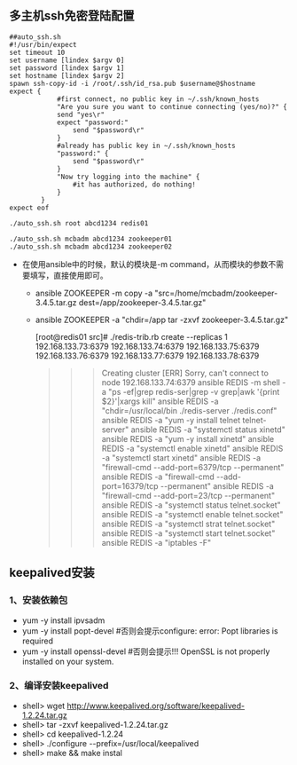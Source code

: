 ## **多主机ssh免密登陆配置**
    ##auto_ssh.sh
    #!/usr/bin/expect  
    set timeout 10  
    set username [lindex $argv 0]  
    set password [lindex $argv 1]  
    set hostname [lindex $argv 2]  
    spawn ssh-copy-id -i /root/.ssh/id_rsa.pub $username@$hostname
    expect {
                #first connect, no public key in ~/.ssh/known_hosts
                "Are you sure you want to continue connecting (yes/no)?" {
                send "yes\r"
                expect "password:"
                    send "$password\r"
                }
                #already has public key in ~/.ssh/known_hosts
                "password:" {
                    send "$password\r"
                }
                "Now try logging into the machine" {
                    #it has authorized, do nothing!
                }
            }
    expect eof
    
    ./auto_ssh.sh root abcd1234 redis01
    
    ./auto_ssh.sh mcbadm abcd1234 zookeeper01
    ./auto_ssh.sh mcbadm abcd1234 zookeeper02


* 在使用ansible中的时候，默认的模块是-m command，从而模块的参数不需要填写，直接使用即可。
  * ansible ZOOKEEPER -m copy -a "src=/home/mcbadm/zookeeper-3.4.5.tar.gz dest=/app/zookeeper-3.4.5.tar.gz"
  * ansible ZOOKEEPER -a "chdir=/app tar -zxvf zookeeper-3.4.5.tar.gz"


    [root@redis01 src]# ./redis-trib.rb create --replicas 1 192.168.133.73:6379 192.168.133.74:6379 192.168.133.75:6379 192.168.133.76:6379 192.168.133.77:6379 192.168.133.78:6379
    >>> Creating cluster
    [ERR] Sorry, can't connect to node 192.168.133.74:6379
    ansible REDIS -m shell  -a "ps -ef|grep redis-ser|grep -v grep|awk '{print $2}'|xargs kill"
    ansible REDIS -a "chdir=/usr/local/bin ./redis-server ./redis.conf"
    ansible REDIS -a "yum -y install telnet telnet-server"
    ansible REDIS -a "systemctl status xinetd"
    ansible REDIS -a "yum -y install xinetd"
    ansible REDIS -a "systemctl enable xinetd"
    ansible REDIS -a "systemctl start xinetd"
    ansible REDIS -a "firewall-cmd --add-port=6379/tcp --permanent"
    ansible REDIS -a "firewall-cmd --add-port=16379/tcp --permanent"
    ansible REDIS -a "firewall-cmd --add-port=23/tcp --permanent"
    ansible REDIS -a "systemctl status telnet.socket"
    ansible REDIS -a "systemctl enable telnet.socket"
    ansible REDIS -a "systemctl strat telnet.socket"
    ansible REDIS -a "systemctl start telnet.socket"
    ansible REDIS -a "iptables -F"


## **keepalived安装**
### 1、安装依赖包
* yum -y install ipvsadm
* yum -y install popt-devel  #否则会提示configure: error: Popt libraries is required
* yum -y install openssl-devel    #否则会提示!!! OpenSSL is not properly installed on your system. 
### 2、编译安装keepalived
* shell> wget http://www.keepalived.org/software/keepalived-1.2.24.tar.gz
* shell> tar -zxvf keepalived-1.2.24.tar.gz
* shell> cd keepalived-1.2.24
* shell> ./configure --prefix=/usr/local/keepalived
* shell> make && make instal

